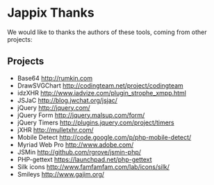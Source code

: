 Jappix Thanks
=============

We would like to thanks the authors of these tools, coming from other projects:


Projects
--------

* Base64			http://rumkin.com
* DrawSVGChart		http://codingteam.net/project/codingteam
* idzXHR			http://www.iadvize.com/plugin_strophe_xmpp.html
* JSJaC				http://blog.jwchat.org/jsjac/
* jQuery			http://jquery.com/
* jQuery Form		http://jquery.malsup.com/form/
* jQuery Timers		http://plugins.jquery.com/project/timers
* jXHR				http://mulletxhr.com/
* Mobile Detect		http://code.google.com/p/php-mobile-detect/
* Myriad Web Pro	http://www.adobe.com/
* JSMin				http://github.com/rgrove/jsmin-php/
* PHP-gettext		https://launchpad.net/php-gettext	
* Silk icons		http://www.famfamfam.com/lab/icons/silk/
* Smileys			http://www.gajim.org/